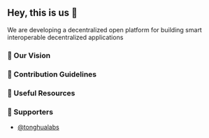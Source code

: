 ## Hey, this is us 👋

We are developing a decentralized open platform for building smart interoperable decentralized applications

### 🚀 Our Vision

### 🌈 Contribution Guidelines

### 🌳 Useful Resources

### 🥰 Supporters
- [@tonghualabs](https://github.com/TongHuaLabs/)
<!--

**Here are some ideas to get you started:**

🙋‍♀️ A short introduction - what is your organization all about?
🌈 Contribution guidelines - how can the community get involved?
👩‍💻 Useful resources - where can the community find your docs? Is there anything else the community should know?
🍿 Fun facts - what does your team eat for breakfast?
🧙 Remember, you can do mighty things with the power of [Markdown](https://docs.github.com/github/writing-on-github/getting-started-with-writing-and-formatting-on-github/basic-writing-and-formatting-syntax)
-->
